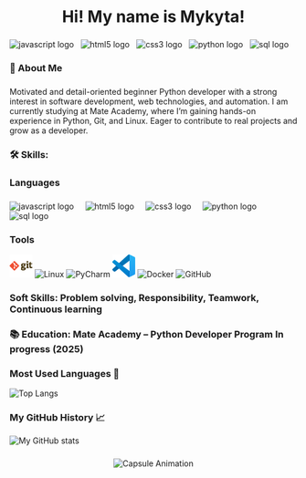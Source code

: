 ###

<h1 align="center">Hi! My name is Mykyta!</h1>

###

<div align="left">
  <img src="https://cdn.jsdelivr.net/gh/devicons/devicon/icons/javascript/javascript-original.svg" width="35" height="35" style="object-fit: contain; margin-right: 8px;" alt="javascript logo" />
  <img src="https://cdn.jsdelivr.net/gh/devicons/devicon/icons/html5/html5-original.svg" width="35" height="35" style="object-fit: contain; margin-right: 8px;" alt="html5 logo" />
  <img src="https://cdn.jsdelivr.net/gh/devicons/devicon/icons/css3/css3-original.svg" width="35" height="35" style="object-fit: contain; margin-right: 8px;" alt="css3 logo" />
  <img src="https://skillicons.dev/icons?i=py" width="35" height="35" style="object-fit: contain; margin-right: 8px;" alt="python logo" />
  <img src="https://unifysolutions.net/supportedproduct/microsoft-sql-server/SQL-Databases.svg" width="35" height="35" style="object-fit: contain;" alt="sql logo" />
</div>

###

<h3 align="left">📓 About Me</h3>

###

<p align="left">Motivated and detail-oriented beginner Python developer with a strong interest in software development, web technologies, and automation. I am currently studying at Mate Academy, where I’m gaining hands-on experience in Python, Git, and Linux. Eager to contribute to real projects and grow as a developer.</p>

###

<h3 align="left">🛠️ Skills:</h3>


###

<h3 align="left">Languages</h3>

###

<div align="left">
  <img src="https://cdn.jsdelivr.net/gh/devicons/devicon/icons/javascript/javascript-original.svg" height="40" alt="javascript logo" />
  <img width="12" />
  <img src="https://cdn.jsdelivr.net/gh/devicons/devicon/icons/html5/html5-original.svg" height="40" alt="html5 logo" />
  <img width="12" />
  <img src="https://cdn.jsdelivr.net/gh/devicons/devicon/icons/css3/css3-original.svg" height="40" alt="css3 logo" />
  <img width="12" />
  <img src="https://skillicons.dev/icons?i=py" height="40" alt="python logo" />
  <img width="12" />
  <img src="https://unifysolutions.net/supportedproduct/microsoft-sql-server/SQL-Databases.svg" height="40" alt="sql logo" />
</div>

### Tools

<p>
  <img alt="Git" src="https://raw.githubusercontent.com/github/explore/main/topics/git/git.png" width="40" height="40" />
  <img alt="Linux" src="https://upload.wikimedia.org/wikipedia/commons/a/af/Tux.png" width="40" height="40" />
  <img alt="PyCharm" src="https://upload.wikimedia.org/wikipedia/commons/1/1d/PyCharm_Icon.svg" width="40" height="40" />
  <img alt="VS Code" src="https://raw.githubusercontent.com/github/explore/main/topics/visual-studio-code/visual-studio-code.png" width="40" height="40" />
  <img alt="Docker" src="https://cdn.jsdelivr.net/gh/devicons/devicon/icons/docker/docker-original.svg" width="40" height="40" />
  <img alt="GitHub" src="https://encrypted-tbn0.gstatic.com/images?q=tbn:ANd9GcTa8FV8SCzjlNqk2yzFPetRZbY7j258d8-MuA&s" width="40" height="40" />
</p>


###

<h3 align="left">Soft Skills: Problem solving, Responsibility, Teamwork, Continuous learning</h3>

###

<h3 align="left">📚 Education: Mate Academy – Python Developer Program
In progress (2025)</h3>

<h3>Most Used Languages 📝</h3>

![Top Langs](https://github-readme-stats.vercel.app/api/top-langs/?username=ObiHard&layout=compact&theme=radical)

<h3>My GitHub History 📈</h3>

![My GitHub stats](https://github-readme-stats.vercel.app/api?username=ObiHard&show_icons=true&theme=radical)

###

<p align="center">
  <img src="https://camo.githubusercontent.com/ff1d4eb768b74fa335491dd8a7e87d95017665c1570e5a8828fddfdb728da450/68747470733a2f2f63617073756c652d72656e6465722e76657263656c2e6170702f6170693f747970653d776176696e6726636f6c6f723d6772616469656e74266865696768743d3130302673656374696f6e3d666f6f746572" alt="Capsule Animation" width="200" />
</p>
